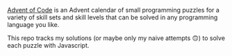 [Advent of Code](https://adventofcode.com/) is an Advent calendar of small programming puzzles for a variety of skill sets and skill levels that can be solved in any programming language you like.

This repo tracks my solutions (or maybe only my naive attempts :upside_down_face:) to solve each puzzle with Javascript.
